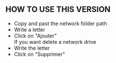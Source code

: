 ## HOW TO USE THIS VERSION
- Copy and past the network folder path
- Write a letter
- Click on "Ajouter" 
</br>If you want delete a network drive
- Write the letter
- Click on "Supprimer"